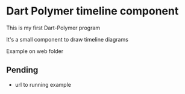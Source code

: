 # Dart Polymer timeline component

This is my first Dart-Polymer program

It's a small component to draw timeline diagrams

Example on web folder


## Pending

* url to running example